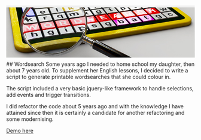 <img src='./images/header.jpg' width='600'/>
## Wordsearch
Some years ago I needed to home school my daughter, then about 7 years old. To supplement her English lessons, I decided to write a script to generate printable wordsearches that she could colour in.

The script included a very basic jquery-like framework to handle selections, add events and trigger transitions.

I did refactor the code about 5 years ago and with the knowledge I have attained since then it is certainly a candidate for another refactoring and some modernising.

[Demo here](https://rpgdigital.co.uk/development/wordsearch/index.html)